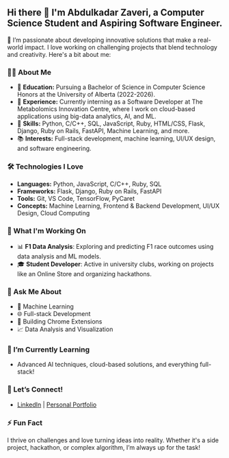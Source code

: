 
## Hi there 👋 I'm Abdulkadar Zaveri, a Computer Science Student and Aspiring Software Engineer.

🚀 I’m passionate about developing innovative solutions that make a real-world impact. I love working on challenging projects that blend technology and creativity. Here's a bit about me:

### 👨‍💻 About Me

- 🏫 **Education:** Pursuing a Bachelor of Science in Computer Science Honors at the University of Alberta (2022-2026).
- 💼 **Experience:** Currently interning as a Software Developer at The Metabolomics Innovation Centre, where I work on cloud-based applications using big-data analytics, AI, and ML.
- 🔧 **Skills:** Python, C/C++, SQL, JavaScript, Ruby, HTML/CSS, Flask, Django, Ruby on Rails, FastAPI, Machine Learning, and more.
- 📚 **Interests:** Full-stack development, machine learning, UI/UX design, and software engineering.


### 🛠️ Technologies I Love

- **Languages:** Python, JavaScript, C/C++, Ruby, SQL
- **Frameworks:** Flask, Django, Ruby on Rails, FastAPI
- **Tools:** Git, VS Code, TensorFlow, PyCaret
- **Concepts:** Machine Learning, Frontend & Backend Development, UI/UX Design, Cloud Computing

### 🚀 What I'm Working On

- 📊 **F1 Data Analysis**: Exploring and predicting F1 race outcomes using data analysis and ML models.
- 🎓 **Student Developer**: Active in university clubs, working on projects like an Online Store and organizing hackathons.

### 💬 Ask Me About

- 🧠 Machine Learning
- 🌐 Full-stack Development
- 🤖 Building Chrome Extensions
- 📈 Data Analysis and Visualization

### 🌱 I’m Currently Learning

- Advanced AI techniques, cloud-based solutions, and everything full-stack!

### 🤝 Let’s Connect!

- [LinkedIn](https://www.linkedin.com/in/abdulkadar-zaveri-b44613254/) | [Personal Portfolio](https://abdulkadartaher.netlify.app/)

### ⚡ Fun Fact

I thrive on challenges and love turning ideas into reality. Whether it's a side project, hackathon, or complex algorithm, I’m always up for the task!

